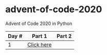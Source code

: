 # advent-of-code-2020
Advent of Code 2020 in Python

| Day \# | Part 1 | Part 2|
| --- | --- | --- |
| 1 | [Click here](../day_01_-_report_repair/part_1.py) | |
